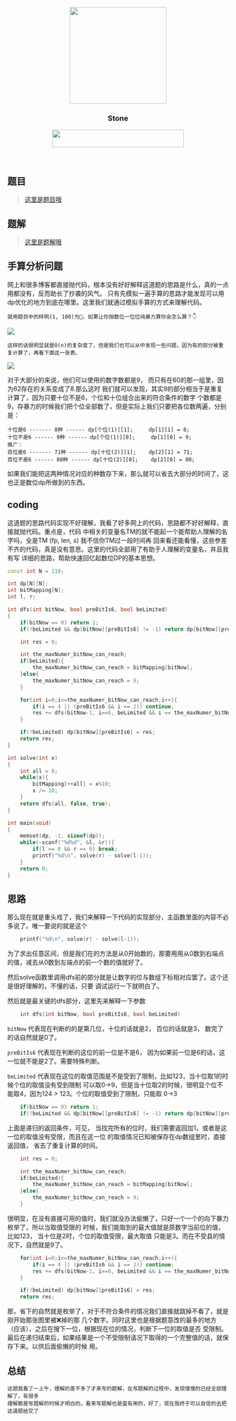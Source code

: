 <p align="center">
  <a href="http://shallweitalk.com">
    <img src="https://raw.githubusercontent.com/Haut-Stone/ACM/master/photos/me.png" width=220 height=220>
  </a>
  <h3 align="center">Stone</h3>
<!--   <p align="center">
  <span style="color: #D96045">Write</span>
  <span style="color: #449AD8">The</span> 
  <span style="color: #64C271">Code,</span>
  <span style="color: #EDC233">Change</span>
  <span style="color: #449AD8">The</span>
  <span style="color: #D96045">World.</span>
    <br>
  </p> -->
  <p align="center">
    <a href="http://shallweitalk.com">
      <img src="https://raw.githubusercontent.com/Haut-Stone/ACM/master/photos/CodeChangeWorld.png" width=300 height=40>
    </a>
  </p>
</p>
<br>

## 题目

>[这里是题目哦](http://acm.hdu.edu.cn/showproblem.php?pid=2089)

## 题解

>[这里是题解哦](http://blog.csdn.net/ssimple_y/article/details/52215116)

## 手算分析问题

网上和很多博客都直接抛代码，根本没有好好解释这道题的思路是什么，真的一点用都没有，反而助长了抄袭的风气。
只有先模拟一遍手算的思路才能发现可以用dp优化的地方到底在哪里。这里我们就通过模拟手算的方式来理解代码。

    就用题目中的样例(1, 100)为🌰，如果让你按数位一位位纯暴力算你会怎么算？👇

![](photos/🥈DP_数位DP_不要62_1.jpg)

    这样的话很明显就是O(n)的复杂度了，但是我们也可以从中发现一些问题，因为有的部分被重复计算了，再看下面这一张表。

![](photos/🥈DP_数位DP_不要62_2.jpg)

对于大部分的来说，他们可以使用的数字数都是9， 而只有在60的那一组里，因为62存在的关系变成了8.那么这时
我们就可以发现，其实9的部分相当于是重复计算了，因为只要十位不是6，个位和十位组合出来的符合条件的数字
个数都是9，存暴力的时候我们把个位全部数了，但是实际上我们只要把各位数两遍，分别是：
    
    十位是6 ------- 8种 ------ dp[个位(1)][1];     dp[1][1] = 8;
    十位不是6 ------ 9种 ------ dp[个位(1)][0];     dp[1][0] = 9;
    推广：
    百位是6 ------- 71种 ------ dp[十位(2)][1];    dp[2][1] = 71;
    百位不是6 ------ 80种 ------ dp[十位(2)][0];    dp[2][0] = 80;

如果我们能把这两种情况对应的种数存下来，那么就可以省去大部分的时间了，这也正是数位dp所做到的东西。

## coding

这道题的思路代码实现不好理解，我看了好多网上的代码，思路都不好好解释，直接就抛代码。重点是，代码
中相关的变量名TM的就不能起一个能帮助人理解的名字吗，全是TM (fp, len, s) 我不信你TM过一段时间再
回来看还能看懂，这些参差不齐的代码，真是没有意思。这里的代码全部用了有助于人理解的变量名，并且我有写
详细的思路，帮助快速回忆起数位DP的基本思想。

```cpp
const int N = 110;

int dp[N][N];
int bitMapping[N];
int l, r;

int dfs(int bitNow, bool preBitIs6, bool beLimited)
{
    if(bitNow == 0) return 1;
    if(!beLimited && dp[bitNow][preBitIs6] != -1) return dp[bitNow][preBitIs6];

    int res = 0;

    int the_maxNumer_bitNow_can_reach;
    if(beLimited){
        the_maxNumer_bitNow_can_reach = bitMapping[bitNow];
    }else{
        the_maxNumer_bitNow_can_reach = 9;
    }

    for(int i=0;i<=the_maxNumer_bitNow_can_reach;i++){
        if(i == 4 || (preBitIs6 && i == 2)) continue;
        res += dfs(bitNow-1, i==6, beLimited && i == the_maxNumer_bitNow_can_reach);
    }

    if(!beLimited) dp[bitNow][preBitIs6] = res;
    return res;
}

int solve(int x)
{
    int all = 0;
    while(x){
        bitMapping[++all] = x%10;
        x /= 10;
    }
    return dfs(all, false, true);
}

int main(void)
{   
    memset(dp, -1, sizeof(dp));
    while(~scanf("%d%d", &l, &r)){
        if(l == 0 && r == 0) break;
        printf("%d\n", solve(r) - solve(l-1));
    }
    return 0;
}
```

## 思路

那么现在就是重头戏了，我们来解释一下代码的实现部分，主函数里面的内容不必多说了。唯一要说的就是这个

```cpp
    printf("%d\n", solve(r) - solve(l-1));
``` 
为了求出任意区间，但是我们在的方法是从0开始数的，那要用用从0数到右端点的值，减去从0数到左端点的前一个数的值就好了。

然后solve函数里调用dfs前的部分就是让数字的位与数组下标相对应罢了。这个还是很好理解的，不懂的话，只要
调试运行一下就明白了。

然后就是最关键的dfs部分，这里先来解释一下参数

```cpp
    int dfs(int bitNow, bool preBitIs6, bool beLimited)
```
`bitNow` 代表现在判断的的是第几位，十位的话就是2， 百位的话就是3， 数完了的话自然就是0了。

`preBitIs6` 代表现在判断的这位的前一位是不是6， 因为如果前一位是6的话，这一位就不能是2了。需要特殊判断。

`beLimited` 代表现在这位的取值范围是不是受到了限制，比如123，当十位取1的时候个位的取值没有受到限制
可以取0->9，但是当十位取2的时候，很明显个位不能取4，因为124 > 123。个位的取值受到了限制，只能取
0->3

```cpp
    if(bitNow == 0) return 1;
    if(!beLimited && dp[bitNow][preBitIs6] != -1) return dp[bitNow][preBitIs6];
```

上面是递归的返回条件，可见， 当找完所有的位时，我们需要返回加1，或者是这一位的取值没有受限，而且在这一位
的取值情况已知被保存在dp数组里时，直接返回值， 省去了重复计算的时间。

```cpp
    int res = 0;

    int the_maxNumer_bitNow_can_reach;
    if(beLimited){
        the_maxNumer_bitNow_can_reach = bitMapping[bitNow];
    }else{
        the_maxNumer_bitNow_can_reach = 9;
    }
```
很明显，在没有直接可用的值时，我们就没办法偷懒了，只好一个一个的向下暴力枚举了，所以当取值受限的
时候，我们能取到的最大值就是原数字当前位的值，比如123， 当十位是2时，个位的取值受限，最大取值
只能是3。而在不受县的情况下，自然就是9了。

```cpp
    for(int i=0;i<=the_maxNumer_bitNow_can_reach;i++){
        if(i == 4 || (preBitIs6 && i == 2)) continue;
        res += dfs(bitNow-1, i==6, beLimited && i == the_maxNumer_bitNow_can_reach);
    }

    if(!beLimited) dp[bitNow][preBitIs6] = res;
    return res;
```
那，省下的自然就是枚举了，对于不符合条件的情况我们直接就跳掉不看了，就是刚开始那张图里被❌掉的那
几个数字。同时这里也是根据题意改的最多的地方（应该），之后在搜下一位，根据现在位的情况，判断下一位的取值是否
受限制。最后在递归结束后，如果结果是一个不受限制请况下取得的一个完整值的话，就保存下来。以供后面偷懒的时候
用。

## 总结

	这题我看了一上午，理解的差不多了才来写的题解，在写题解的过程中，发现慢慢的已经全部理解了，有很多
    理解都是写题解的时候才明白的。看来写题解也是蛮有用的，好了，现在我终于可以自信的去把这道题给交了